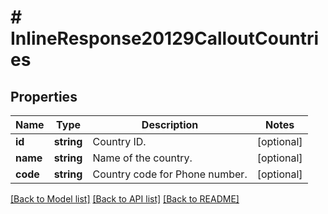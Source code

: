# # InlineResponse20129CalloutCountries

## Properties

Name | Type | Description | Notes
------------ | ------------- | ------------- | -------------
**id** | **string** | Country ID. | [optional] 
**name** | **string** | Name of the country. | [optional] 
**code** | **string** | Country code for Phone number. | [optional] 

[[Back to Model list]](../../README.md#documentation-for-models) [[Back to API list]](../../README.md#documentation-for-api-endpoints) [[Back to README]](../../README.md)


